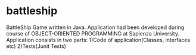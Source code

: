 # battleship
BattleShip Game written in Java.
Application had been developed during course of OBJECT-ORIENTED PROGRAMMING at Sapienza University.
Application consists in two parts:
1)Code of application(Classes, interfaces etc)
2)Tests(Junit Tests)
